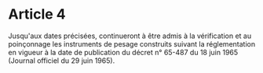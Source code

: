 # Article 4

Jusqu'aux dates précisées, continueront à être admis à la vérification et au poinçonnage les instruments de pesage construits suivant la réglementation en vigueur à la date de publication du décret n° 65-487 du 18 juin 1965 (Journal officiel du 29 juin 1965).
